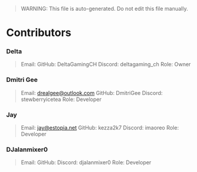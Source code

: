 > WARNING: This file is auto-generated. Do not edit this file manually.
# Contributors
### Delta
> Email: 
> GitHub: DeltaGamingCH
> Discord: deltagaming_ch
> Role: Owner
### Dmitri Gee
> Email: drealgee@outlook.com
> GitHub: DmitriGee
> Discord: stewberryicetea
> Role: Developer
### Jay
> Email: jay@estopia.net
> GitHub: kezza2k7
> Discord: imaoreo
> Role: Developer
### DJalanmixer0
> Email: 
> GitHub: 
> Discord: djalanmixer0
> Role: Developer
